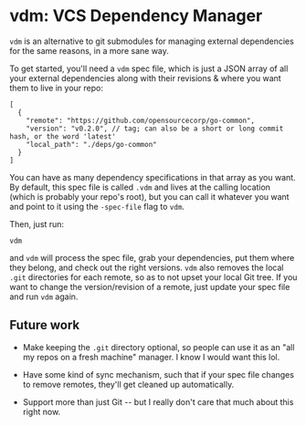 # vdm: VCS Dependency Manager

`vdm` is an alternative to git submodules for managing external dependencies for
the same reasons, in a more sane way.

To get started, you'll need a `vdm` spec file, which is just a JSON array of all
your external dependencies along with their revisions & where you want them to
live in your repo:

```jsonc
[
  {
    "remote": "https://github.com/opensourcecorp/go-common",
    "version": "v0.2.0", // tag; can also be a short or long commit hash, or the word 'latest'
    "local_path": "./deps/go-common"
  }
]
```

You can have as many dependency specifications in that array as you want. By
default, this spec file is called `.vdm` and lives at the calling location
(which is probably your repo's root), but you can call it whatever you want and
point to it using the `-spec-file` flag to `vdm`.

Then, just run:

    vdm

and `vdm` will process the spec file, grab your dependencies, put them where
they belong, and check out the right versions. `vdm` also removes the local
`.git` directories for each remote, so as to not upset your local Git tree. If
you want to change the version/revision of a remote, just update your spec file
and run `vdm` again.

## Future work

- Make keeping the `.git` directory optional, so people can use it as an "all my
  repos on a fresh machine" manager. I know I would want this lol.

- Have some kind of sync mechanism, such that if your spec file changes to
  remove remotes, they'll get cleaned up automatically.

- Support more than just Git -- but I really don't care that much about this
  right now.

